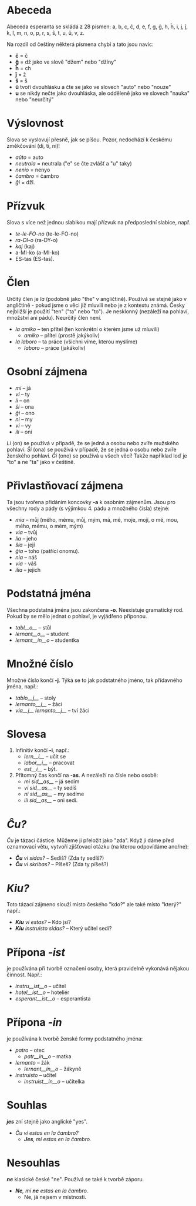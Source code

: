 # Abeceda

Abeceda esperanta se skládá z 28 písmen: a, b, c, ĉ, d, e, f, g, ĝ, h, ĥ, i, j, ĵ, k, l, m, n, o, p, r, s, ŝ, t, u, ŭ, v, z.

Na rozdíl od češtiny některá písmena chybí a tato jsou navíc:

- __ĉ__ = č
- __ĝ__ = dž jako ve slově "džem" nebo "džíny"
- __ĥ__ = ch
- __ĵ__ = ž 
- __ŝ__ = š
- __ŭ__ tvoří dvouhlásku a čte se jako ve slovech "auto" nebo "nouze"
- __u__ se nikdy nečte jako dvouhláska, ale odděleně jako ve slovech "nauka" nebo "neurčitý"


# Výslovnost

Slova se vyslovují přesně, jak se píšou.
Pozor, nedochází k českému změkčování (di, ti, ni)! 

- *aŭto* = auto
- *neutrala* = neutrala ("e" se čte zvlášť a "u" taky)
- *nenio* = nenyo
- *ĉambro* = čambro
- *ĝi* = dži.

# Přízvuk

Slova s více než jednou slabikou mají přízvuk na předposlední slabice, např.

- *te-le-FO-no* (te-le-FO-no)
- *ra-DI-o* (ra-DY-o)
- *kaj* (kaj)
- a-MI-ko (a-MI-ko)
- ES-tas (ES-tas).

# Člen

Určitý člen je *la* (podobně jako "the" v angličtině). Používá se stejně jako v angličtině - pokud jsme o věci již mluvili nebo je z kontextu známá. Česky nejbližší je použití "ten" ("ta" nebo "to"). Je nesklonný (nezáleží na pohlaví, množství ani pádu). Neurčitý člen není.

- *la amiko* – ten přítel (ten konkrétní o kterém jsme už mluvili)
  - *amiko* – přítel (prostě jakýkoliv)
- *la laboro* – ta práce (všichni víme, kterou myslíme)
  - *laboro* – práce (jakákoliv)

# Osobní zájmena

- *mi* – já
- *vi* – ty
- *li* – on
- *ŝi* – ona
- *ĝi* – ono
- *ni* – my
- *vi* – vy
- *ili* – oni

*Li* (on) se používá v případě, že se jedná a osobu nebo zvíře mužského pohlaví.
*Ŝi* (ona) se používá v případě, že se jedná o osobu nebo zvíře ženského pohlaví.
*Ĝi* (ono) se používá u všech věcí! Takže například loď je "to" a ne "ta" jako v češtině.

# Přivlastňovací zájmena

Ta jsou tvořena přidáním koncovky __-a__ k osobním zájmenům. Jsou pro všechny rody a pády (s výjimkou 4. pádu a množného čísla) stejné:

- *mia* – můj (mého, mému, můj, mým, má, mé, moje, mojí, o mé, mou, mého, mému, o mém, mým)
- *via* – tvůj
- *lia* – jeho
- *ŝia* – její
- *ĝia* – toho (patřící onomu).
- *nia* – náš
- *via* - váš
- *ilia* – jejich

# Podstatná jména

Všechna podstatná jména jsou zakončena __-o__. Neexistuje gramatický rod. Pokud by se mělo jednat o pohlaví, je vyjádřeno příponou.

- *tabl__o__* – stůl
- *lernant__o__* – student
- *lernant__in__o* – studentka

# Množné číslo

Množné číslo končí __-j__. Týká se to jak podstatného jméno, tak přídavného jména, např.:

- *tablo__j__* – stoly
- *lernanto__j__* – žáci
- *via__j__ lernanto__j__* – tví žáci

# Slovesa

1. Infinitiv končí __-i__, např.:
   - *lern__i__* – učit se
   - *labor__i__* – pracovat
   - *est__i__* – být.
2. Přítomný čas končí na __-as__. A nezáleží na čísle nebo osobě:
   - *mi sid__as__* – já sedím
   - *vi sid__as__* – ty sedíš
   - *ni sid__as__* – my sedíme
   - *ili sid__as__* – oni sedí.

# *Ĉu?*

*Ĉu* je tázací částice. Můžeme ji přeložit jako "zda". Když ji dáme před oznamovací větu, vytvoří zjišťovací otázku (na kterou odpovídáme ano/ne):

- *__Ĉu__ vi sidas?* – Sedíš? (Zda ty sedíš?)
- *__Ĉu__ vi skribas?* – Píšeš? (Zda ty píšeš?)

# *Kiu?*

Toto tázací zájmeno slouží místo českého "kdo?" ale také místo "který?" např.:

- *__Kiu__ vi estas?* – Kdo jsi?
- *__Kiu__ instruisto sidas?* – Který učitel sedí?


# Přípona *-ist*

je používána při tvorbě označení osoby, která pravidelně vykonává nějakou činnost. Např.:


- *instru__ist__o* – učitel
- *hotel__ist__o* – hoteliér
- *esperant__ist__o* – esperantista


# Přípona *-in*

je používána k tvorbě ženské formy podstatného jména:

- *patro* – otec
    - *patr__in__o* – matka
- *lernanto* – žák
    - *lernant__in__o* – žákyně
- *instruisto* – učitel
    - *instruist__in__o* – učitelka

# Souhlas

*__jes__* zní stejně jako anglické "yes".

- *Ĉu vi estas en la ĉambro?* 
  - *__Jes__, mi estas en la ĉambro.* 

# Nesouhlas

*__ne__* klasické české "ne". Používá se také k tvorbě záporu.

- *__Ne__, mi __ne__ estas en la ĉambro.* 
  - Ne, já nejsem v místnosti. 
